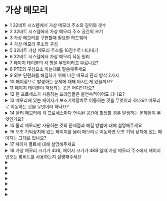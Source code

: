 # 가상 메모리
<details>
  <summary>1 32비트 시스템에서 가상 메모리 주소의 길이와 갯수</summary>

  ### 코드
  ```js
  ```
  ### 정답
  ```js
  32비트, 2^32개 (비트가 모두 0인 주소 -> 비트가 모두 1인 주소 카운트)
  ```
</details>

<details>
  <summary>2 32비트 시스템에서 가상 메모리 주소 공간의 크기</summary>

  ### 코드
  ```js
  ```
  ### 정답
  ```js
  4GB

  1KB = 2^10 bytes = 1024 bytes
  1MB = 2^10 KB = 1024 KB
  1GB = 2^10 MB = 1024 MB
  4GB = 2^10 bytes * 2^10 bytes * 2^10 bytes * 2^2
  ```
</details>

<details>
  <summary>3 가상 메모리를 구현할때 필요한 하드웨어</summary>

  ### 코드
  ```js
  ```
  ### 정답
  ```js
  MMU (Memory Management Unit)
  가상 메모리 주소를 물리 메모리 주소로 변환
  ```
</details>

<details>
  <summary>4 가상 메모리 주소의 구성</summary>

  ### 코드
  ```js
  ```
  ### 정답
  ```js
  20비트는 가상 페이지 번호
  12비트는 페이지 오프셋

  예시: 0x00105102
  가상 페이지 번호: 0x00105
  페이지 오프셋: 0x102
  ```
</details>

<details>
  <summary>5 32비트 가상 메모리 주소를 16진수로 나타내기</summary>

  ### 코드
  ```js
  ```
  ### 정답
  ```js
  0x00000000 (8자리)
  16진수로 나타낸경우 한자리당 4 bit
  4 bit * 8자리 = 32 bit
  ```
</details>

<details>
  <summary>6 32비트 시스템에서 가상 메모리 작동 원리</summary>

  ### 코드
  ```js
  ```
  ### 정답
  ```js
  가상 메모리 주소의 20비트를 페이지 번호로 사용하고 이 가상 페이지 번호를 페이지 테이블(TLB)에서 찾는다.
  가상 페이지 번호에 매핑된 물리 페이지 번호와 페이지 오프셋(가상 메모리 주소 12비트)을 합친다. 
  ```
  참고: https://blogs.vmware.com/vsphere/2020/03/how-is-virtual-memory-translated-to-physical-memory.html
</details>

<details>
  <summary>7 페이지 테이블의 각 행을 무엇이라고 부르나요?</summary>

  ### 코드
  ```js
  ```
  ### 정답
  ```js
  PTE (Page Table Entry)
  ```
</details>

<details>
  <summary>8 PTE의 구성요소 아는대로 말씀해주세요</summary>

  ### 코드
  ```js
  ```
  ### 정답
  ```js
  페이지 번호 + 오프셋
  유효 비트: 페이지가 메모리에 있는지 없는지 0, 1 (페이지 디폴트 관련)
  참조 비트: CPU가 페이지를 읽은 적이 있는지 0, 1
  보호 비트: 연산으로부터 페이지 보호 (R W X)
  수정 비트: 페이지가 수정된적이 있는지 없는지 0, 1 (0이라면 메모리에 있는 페이지를 그냥 다른 페이지로 덮어쓰기)
  ```
</details>

<details>
  <summary>9 외부 단편화를 해결하기 위해 나온 메모리 관리 방식 2가지</summary>

  ### 코드
  ```js
  ```
  ### 정답
  ```js
  페이징
  세그멘테이션
  페이징을 주로 사용
  ```
</details>

<details>
  <summary>10 페이징으로 발생하는 문제에 대해 아시는게 있을까요?</summary>

  ### 코드
  ```js
  ```
  ### 정답
  ```js
  내부 단편화: 프로세스 크기가 105MB 인데 페이지 크기가 10MB 일때 페이지 10개를 쓰는데 마지막 페이지의 5MB가 잉여공간
  해결 방법: 페이지 크기를 작게 한다.
  부작용: 메모리 상에 페이지 테이블의 크기가 커진다.
  ```
</details>

<details>
  <summary>11 페이지 테이블이 저장되는 곳은 어디인가요?</summary>

  ### 코드
  ```js
  ```
  ### 정답
  ```js
  물리 메모리
  ```
</details>

<details>
  <summary>12 한 프로세스가 사용하는 프레임들은 불연속적이어도 되나요?</summary>

  ### 코드
  ```js
  ```
  ### 정답
  ```j
  가능합니다.
  꼬리 1) 이유가 무엇인가요?
  가상 메모리에서 프로세스는 연속된 페이지들만 가지고 있기 때문에 가상 메모리를 사용하는 CPU에게는 불연속적인 프레임도 연속적인 페이지로 인식됩니다.
  ```
</details>

<details>
  <summary>13 메모리에 있는 페이지가 보조기억장치로 이동하는 것을 무엇이라 하나요? 메모리로 이동하는 것을 무엇이라 하나요?</summary>

  ### 코드
  ```js
  ```
  ### 정답
  ```js
  페이지 아웃, 페이지 인
  ```
</details>

<details>
  <summary>14 물리 메모리에 각 프로세스마다 연속된 공간에 할당할 경우 발생하는 문제점이 무엇인가요?</summary>

  ### 코드
  ```js
  ```
  ### 정답
  ```js
  외부 단편화가 발생합니다.
  ```
</details>

<details>
  <summary>15 물리 메모리만 사용하는 것의 문제점과 해결 방법에 대해 설명해주세요</summary>

  ### 코드
  ```js
  ```
  ### 정답
  ```js
  물리 메모리에 프로세스들을 연속적으로 할당할 경우 사용하다가 사용하지 않는 프로세스가 생길때 빈공간들이 생깁니다.
  이 빈공간들이 새로 사용하려는 프로세스보다 작은 경우 사용할 수 없어 메모리가 낭비됩니다.
  이 부분을 해결하기 위해 메모리를 같은 크기의 덩어리들로 나눕니다. 그리고 물리 메모리를 불연속적으로 사용할 수 있도록 하기 위해
  CPU에게는 연속된 공간으로 보이도록 가상 메모리를 두고 물리 메모리를 나눈 단위와 같은 크기인 페이지를 둡니다. 물리 메모리에서는 그 단위를 프레임이라고 합니다.
  꼬리 1) 페이지로 나눈 경우에 생기는 문제점은 없나요?
  내부 단편화가 생깁니다.
  꼬리 2) 해결 방법은 없나요?
  페이지 크기를 더 작게 만들면 되는 것으로 알고 있습니다.
  꼬리 3) 그럼 가장 작게 만들면 문제점이 완전히 해결될까요?
  페이지 크기를 너무 작게 만들면 페이지 테이블의 크기가 많이 커지는 문제가 발생하므로 적절한 크기를 사용해야합니다.
  ```
</details>

<details>
  <summary>16 보조 기억장치에 있는 페이지를 물리 메모리로 이동하면 보조 기억 장치에 있는 페이지는 그대로 있나요?</summary>

  ### 코드
  ```js
  ```
  ### 정답
  ```js
  네 그대로 있습니다.
  ```
</details>

<details>
  <summary>17 페이지 폴트에 대해 설명해주세요</summary>

  ### 코드
  ```js
  ```
  ### 정답
  ```js
  CPU가 논리 주소에 접근했는데 PTE의 유효비트가 0인 경우 물리 메모리에 해당 페이지와 연결된 프레임이 없는 것을 말합니다.
  ```
</details>

<details>
  <summary>18 가상 메모리 크기가 4GB, 페이지 크기가 4KB 일때 가상 메모리 주소에서 페이지 번호는 몇비트를 사용하는지 설명해주세요</summary>

  ### 코드
  ```js
  ```
  ### 정답
  ```js
  ```
</details>

<details>
  <summary></summary>

  ### 코드
  ```js
  ```
  ### 정답
  ```js
  ```
</details>

<details>
  <summary></summary>

  ### 코드
  ```js
  ```
  ### 정답
  ```js
  ```
</details>

<details>
  <summary></summary>

  ### 코드
  ```js
  ```
  ### 정답
  ```js
  ```
</details>

<details>
  <summary></summary>

  ### 코드
  ```js
  ```
  ### 정답
  ```js
  ```
</details>

<details>
  <summary></summary>

  ### 코드
  ```js
  ```
  ### 정답
  ```js
  ```
</details>

<details>
  <summary></summary>

  ### 코드
  ```js
  ```
  ### 정답
  ```js
  ```
</details>

<details>
  <summary></summary>

  ### 코드
  ```js
  ```
  ### 정답
  ```js
  ```
</details>
